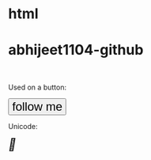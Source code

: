 # html
<!DOCTYPE html>
<html>
<head>
<title>Font Awesome Icons</title>
<meta name="viewport" content="width=device-width, initial-scale=1">
<link rel="stylesheet" href="https://cdnjs.cloudflare.com/ajax/libs/font-awesome/4.7.0/css/font-awesome.min.css">
</head>
<body>

<h1>abhijeet1104-github</h1>

<i class="fa fa-github"></i>
<i class="fa fa-github" style="font-size:24px"></i>
<i class="fa fa-github" style="font-size:36px"></i>
<i class="fa fa-github" style="font-size:48px;color:red"></i>
<br>

<p>Used on a button:</p>
<button style="font-size:24px">follow  me <i class="fa fa-github"></i></button>

<p>Unicode:</p>
<i style="font-size:24px" class="fa">&#xf09b;</i>

</body>
</html> 
